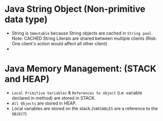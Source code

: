 # Java String Object (Non-primitive data type)
* String is ```Immutable``` because String objects are cached in ```String pool```.<br/>
Note: CACHED String Literals are shared between multiple clients (Risk: One client's action would affect all other client)
*



# Java Memory Management: (STACK and HEAP)
* ```Local Primitive Variables``` & ```References to object``` (i.e. variable declared in method) are stored in STACK. 
* ```All Objects``` are stored in HEAP.
* Local variables are stored on the stack.(```VARIABLES``` are a reference to the ```OBJECT```)
